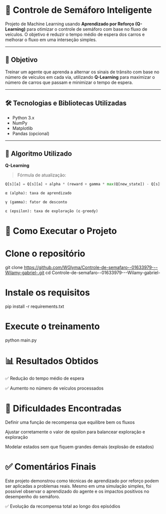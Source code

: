 # 🚦 Controle de Semáforo Inteligente

Projeto de Machine Learning usando **Aprendizado por Reforço (Q-Learning)** para otimizar o controle de semáforo com base no fluxo de veículos. O objetivo é reduzir o tempo médio de espera dos carros e melhorar o fluxo em uma interseção simples.

---

## 📌 Objetivo
Treinar um agente que aprenda a alternar os sinais de trânsito com base no número de veículos em cada via, utilizando **Q-Learning** para maximizar o número de carros que passam e minimizar o tempo de espera.

---

## 🛠️ Tecnologias e Bibliotecas Utilizadas

- Python 3.x  
- NumPy  
- Matplotlib  
- Pandas (opcional)

---

## 📘 Algoritmo Utilizado

**Q-Learning**

> Fórmula de atualização:
```python
Q[s][a] = Q[s][a] + alpha * (reward + gamma * max(Q[new_state]) - Q[s][a])

α (alpha): taxa de aprendizado

γ (gamma): fator de desconto

ε (epsilon): taxa de exploração (ε-greedy)
```

# 🧪 Como Executar o Projeto

# Clone o repositório
git clone https://github.com/WGlyma/Controle-de-semafaro--01633979---Wilamy-gabriel-.git
cd Controle-de-semafaro--01633979---Wilamy-gabriel-

# Instale os requisitos
pip install -r requirements.txt

# Execute o treinamento
python main.py

# 📊 Resultados Obtidos

✅ Redução do tempo médio de espera

✅ Aumento no número de veículos processados

# 🧠 Dificuldades Encontradas
Definir uma função de recompensa que equilibre bem os fluxos

Ajustar corretamente o valor de epsilon para balancear exploração e exploração

Modelar estados sem que fiquem grandes demais (explosão de estados)

# ✅ Comentários Finais
Este projeto demonstrou como técnicas de aprendizado por reforço podem ser aplicadas a problemas reais. Mesmo em uma simulação simples, foi possível observar o aprendizado do agente e os impactos positivos no desempenho do semáforo.

✅ Evolução da recompensa total ao longo dos episódios
